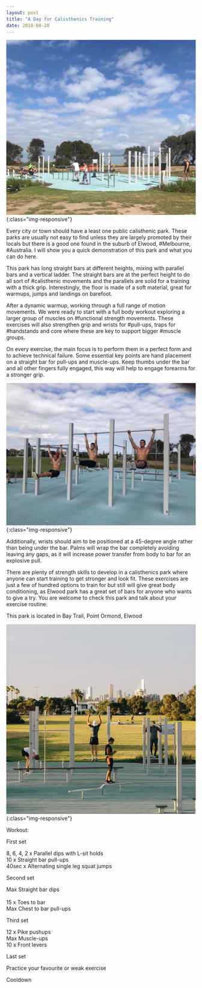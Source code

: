 ```yaml
---
layout: post
title: "A Day for Calisthenics Training"
date: 2018-08-20
---
```


![Elwood park](/assets/images/calisthenics1.jpg){:class="img-responsive"}

Every city or town should have a least one public calisthenic park.
These parks are usually not easy to find unless they are largely promoted by their locals but there is a good one found in the suburb of Elwood, #Melbourne, #Australia.
I will show you a quick demonstration of this park and what you can do here.

This park has long straight bars at different heights, mixing with parallel bars and a vertical ladder.
The straight bars are at the perfect height to do all sort of #calisthenic movements and the parallels are solid for a training with a thick grip.
Interestingly, the floor is made of a soft material, great for warmups, jumps and landings on barefoot.

After a dynamic warmup, working through a full range of motion movements.
We were ready to start with a full body workout exploring a larger group of muscles on #functional strength movements.
These exercises will also strengthen grip and wrists for #pull-ups,
traps for #handstands and core where these are key to support bigger #muscle groups.

On every exercise, the main focus is to perform them in a perfect form and to achieve technical failure.
Some essential key points are hand placement on a straight bar for pull-ups and muscle-ups.
Keep thumbs under the bar and all other fingers fully engaged, this way will help to engage forearms for a stronger grip.

![Workout](/assets/images/calisthenics2.jpg){:class="img-responsive"}

Additionally, wrists should aim to be positioned at a 45-degree angle rather than being under the bar.
Palms will wrap the bar completely avoiding leaving any gaps, as it will increase power transfer from body to bar for an explosive pull.

There are plenty of strength skills to develop in a calisthenics park where anyone can start training to get stronger and look fit.
These exercises are just a few of hundred options to train for but still will give great body conditioning, as Elwood park has a great set of bars for anyone who wants to give a try. You are welcome to check this park and talk about your exercise routine.

This park is located in Bay Trail, Point Ormond, Elwood

![Elwood park](/assets/images/calisthenics3.jpg){:class="img-responsive"}

Workout:

First set

8, 6, 4, 2 x Parallel dips with L-sit holds <br>
10 x Straight bar pull-ups <br>
40sec x Alternating single leg squat jumps <br>

Second set

Max Straight bar dips <br>  
15 x Toes to bar <br>
Max Chest to bar pull-ups <br>

Third set

12 x Pike pushups <br>
Max Muscle-ups <br>
10 x Front levers <br>

Last set

Practice your favourite or weak exercise <br>

Cooldown
